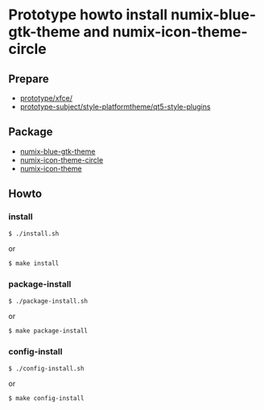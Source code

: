
# Prototype howto install numix-blue-gtk-theme and numix-icon-theme-circle


## Prepare

* [prototype/xfce/](../../../../prototype/xfce/)
* [prototype-subject/style-platformtheme/qt5-style-plugins](../../../../prototype-subject/style-platformtheme/qt5-style-plugins/)


## Package

* [numix-blue-gtk-theme](https://packages.ubuntu.com/focal/numix-blue-gtk-theme)
* [numix-icon-theme-circle](https://packages.ubuntu.com/focal/numix-icon-theme-circle)
* [numix-icon-theme](https://packages.ubuntu.com/focal/numix-icon-theme)


## Howto

### install

``` sh
$ ./install.sh
```

or

``` sh
$ make install
```


### package-install

``` sh
$ ./package-install.sh
```

or

``` sh
$ make package-install
```


### config-install

``` sh
$ ./config-install.sh
```

or

``` sh
$ make config-install
```
